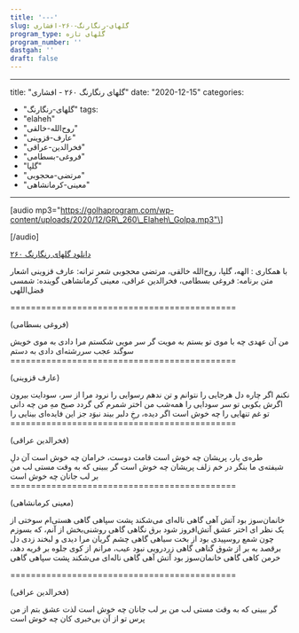 ```yaml
---
title: '---'
slug: گلهای-رنگارنگ-۲۶۰-افشاری
program_type: گلهای تازه
program_number: ''
dastgah: ''
draft: false
---
```


---
title: "گلهای رنگارنگ ۲۶۰ - افشاری"
date: "2020-12-15"
categories: 
  - "گلهای-رنگارنگ"
tags: 
  - "elaheh"
  - "روح‌الله-خالقی"
  - "عارف-قزوینی"
  - "فخرالدین-عراقی"
  - "فروغی-بسطامی"
  - "گلپا"
  - "مرتضی-محجوبی"
  - "معینی-کرمانشاهی"
---

\[audio mp3="https://golhaprogram.com/wp-content/uploads/2020/12/GR\_260\_Elaheh\_Golpa.mp3"\]

\[/audio\]

[دانلود گلهای رنگارنگ ۲۶۰](https://golhaprogram.com/wp-content/uploads/2020/12/GR_260_Elaheh_Golpa.mp3)

با همکاری : الهه، گلپا، روح‌الله خالقی، مرتضی محجوبی شعر ترانه: عارف قزوینی اشعار متن برنامه: فروغی بسطامی، فخرالدین عراقی، معینی کرمانشاهی گوینده: شمسی فضل‌اللهی

\============================================

(فروغی بسطامی)

من آن عهدی چه با موی تو بستم به مویت گر سر مویی شکستم مرا دادی به موی خویش سوگند عجب سررشته‌ای دادی به دستم ============================================

(عارف قزوینی)

نکنم اگر چاره دل هرجایی را نتوانم و تن ندهم رسوایی را نرود مرا از سر، سودایت بیرون اگرش بکوبی تو سر سودایی را همه‌شب من اختر شمرم کی گردد صبح مهِ من چه دانی تو غم تنهایی را چه خوش است اگر دیده، رخِ دلبر بیند نبوَد جز این فایده‌ای بینایی را ============================================

(فخرالدین عراقی)

طره‌ی یار، پریشان چه خوش است قامت دوست، خرامان چه خوش است آن دلِ شیفته‌ی ما بنگر در خم زلف پریشان چه خوش است گر ببینی که به وقت مستی لب من بر لب جانان چه خوش است ============================================

(معینی کرمانشاهی)

خانمان‌سوز بود آتش آهی گاهی ناله‌ای می‌شکند پشت سپاهی گاهی هستی‌ام سوختی از یک نظر ای اختر عشق آتش‌افروز شود برق نگاهی گاهی روشنی‌بخش از آنم، که بسوزم چون شمع روسپیدی بود از بخت سیاهی گاهی چشم گریان مرا دیدی و لبخند زدی دل برقصد به بر از شوق گناهی گاهی زردرویی نبود عیب، مرانم از کوی جلوه بر قریه دهد، خرمن کاهی گاهی خانمان‌سوز بود آتش آهی گاهی ناله‌ای می‌شکند پشت سپاهی گاهی

\============================================

(فخرالدین عراقی)

گر ببینی که به وقت مستی لب من بر لب جانان چه خوش است لذت عشق بتم از من پرس تو از آن بی‌خبری کان چه خوش است
